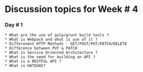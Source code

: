 # Discussion topics for Week # 4

### Day # 1

	* What are the use of gulp/grunt build tools ?
	* What is Webpack and what is use of it ?
	* Differenent HTTP Methods - GET/POST/PUT/PATCH/DELETE
	* Difference between PUT & PATCH
	* What is Service Oriented Architecture ?
	* What is the need for building an API ?
	* What is a RESTFUL API ?
	* What is HATEOAS?